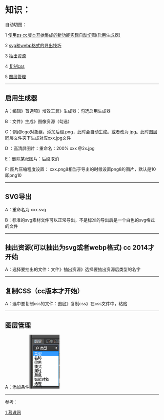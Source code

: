 # 知识：

自动切图：

1 [使用ps cc版本开始集成的新功能实现自动切图\(启用生成器\)](#启用生成器)

2 [svg和webp格式的导出技巧](#svg导出)

3 [抽出资源](#抽出资源可以抽出为svg或者webp格式-cc-2014才开始)

4 [复制css](#复制css（cc版本才开始）)

5 [图层管理](#图层管理)

---

## 启用生成器

A：编辑》首选项》增效工具》生成器：勾选启用生成器

B：文件》生成》图像资源（勾选）

C：例如logo对象组，添加后缀.png，此时会自动生成。或者改为.jpg。此时图层同层文件夹下生成对应xxx.jpg文件

D ：高清屏图片：重命名：200% xxx @2x.jpg

E：删除某张图片：后缀取消

F: 图片压缩程度设置： xxx.png8相当于导出的时候设置png8的图片，默认是10即png10

---

## SVG导出

A：重命名为 xxx.svg

B：标准的svg素材文件可以正常导出，不是标准的导出后是一个白色的svg格式的文件

---

## 抽出资源\(可以抽出为svg或者webp格式\) cc 2014才开始

A：选择要抽出的文件：文件》抽出资源》选择要抽出资源后类型的名字

---

## 复制CSS（cc版本才开始）

A：选中要复制css的文件：图层》复制css》在css文件中，粘贴

---

## 图层管理

A：添加条件![](/assets/slice-extend-tcgl01.png)

---

参考：

[1 慕课网](http://www.imooc.com/video/9944)

